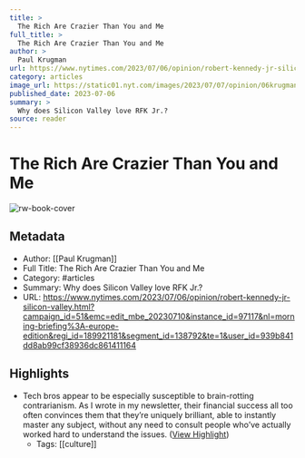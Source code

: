 ```yaml
---
title: >
  The Rich Are Crazier Than You and Me
full_title: >
  The Rich Are Crazier Than You and Me
author: >
  Paul Krugman
url: https://www.nytimes.com/2023/07/06/opinion/robert-kennedy-jr-silicon-valley.html?campaign_id=51&emc=edit_mbe_20230710&instance_id=97117&nl=morning-briefing%3A-europe-edition&regi_id=189921181&segment_id=138792&te=1&user_id=939b841dd8ab99cf38936dc861411164
category: articles
image_url: https://static01.nyt.com/images/2023/07/07/opinion/06krugman2/06krugman2-facebookJumbo.jpg
published_date: 2023-07-06
summary: >
  Why does Silicon Valley love RFK Jr.?
source: reader
---
```

# The Rich Are Crazier Than You and Me

![rw-book-cover](https://static01.nyt.com/images/2023/07/07/opinion/06krugman2/06krugman2-facebookJumbo.jpg)

## Metadata
- Author: [[Paul Krugman]]
- Full Title: The Rich Are Crazier Than You and Me
- Category: #articles
- Summary: Why does Silicon Valley love RFK Jr.?
- URL: https://www.nytimes.com/2023/07/06/opinion/robert-kennedy-jr-silicon-valley.html?campaign_id=51&emc=edit_mbe_20230710&instance_id=97117&nl=morning-briefing%3A-europe-edition&regi_id=189921181&segment_id=138792&te=1&user_id=939b841dd8ab99cf38936dc861411164

## Highlights
- Tech bros appear to be especially susceptible to brain-rotting contrarianism. As I wrote in my newsletter, their financial success all too often convinces them that they’re uniquely brilliant, able to instantly master any subject, without any need to consult people who’ve actually worked hard to understand the issues. ([View Highlight](https://read.readwise.io/read/01hbba45p22zn31bdca3nj6027))
    - Tags: [[culture]] 


